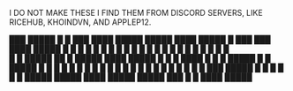 I DO NOT MAKE THESE I FIND THEM FROM DISCORD SERVERS, LIKE RICEHUB, KHOINDVN, AND APPLEP12.


















 ███  █████ █  █   ███  ████   █████ █████ ████  █████ █      ███   ███  ████  █████ 
█   █ █     █ █   █   █ █   █  █       █   █   █ █     █     █   █ █   █ █   █ █     
█   █ █████ ██ █  █████ ████   █████   █   █   █ ████  █     █   █ █████ █   █ █████ 
█   █     █ █  █  █   █ █   █      █   █   █   █ █     █     █   █ █   █ █   █     █ 
 ███  █████ █   █ █   █ █   █  █████ █████ ████  █████ █████  ███  █   █ ████  █████ 
